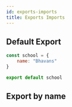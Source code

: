 ```yaml
---
id: exports-imports
title: Exports Imports
---
```


## Default Export

```javascript
const school = {
    name: "Bhavans"
}

export default school
```

## Export by name

```javascript

```
